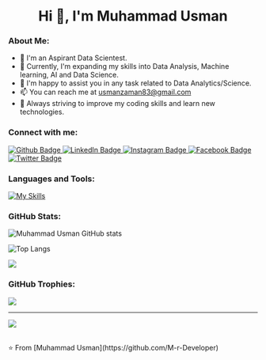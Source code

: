  <h1 align="center">Hi 👋, I'm Muhammad Usman</h1>

 ### About Me:
- 🔭 I'm an Aspirant Data Scientest.
- 🌱 Currently, I'm expanding my skills into Data Analysis, Machine learning, AI and Data Science.
- 💬 I'm happy to assist you in any task related to Data Analytics/Science. 
- 📫 You can reach me at usmanzaman83@gmail.com
- 🎯 Always striving to improve my coding skills and learn new technologies.

  
### Connect with me:
<div id="badges">
  <a href="https://github.com/M-r-Developer">
    <img src="https://img.shields.io/badge/Github-white?style=for-the-badge&logo=Github&logoColor=black" alt="Github Badge"/>
  </a>
 <a href="https://pk.linkedin.com/in/usmanthedatascientist/">
  <img src="https://img.shields.io/badge/LinkedIn-blue?style=for-the-badge&logo=linkedin&logoColor=white" alt="LinkedIn Badge"/>
</a>
  </a>
   <a href="https://www.instagram.com/uzair_riaz_11">
    <img src="https://img.shields.io/badge/Instagram-purple?style=for-the-badge&logo=instagram&logoColor=white" alt="Instagram Badge"/>
  </a>
   <a href="https://www.facebook.com/uzair.riaz.391">
    <img src="https://img.shields.io/badge/Facebook-blue?style=for-the-badge&logo=facebook&logoColor=white" alt="Facebook Badge"/>
  </a>
   <a href="https://twitter.com">
    <img src="https://img.shields.io/badge/Twitter-blue?style=for-the-badge&logo=twitter&logoColor=white" alt="Twitter Badge"/>
  </a>
</div>

### Languages and Tools:
[![My Skills](https://skillicons.dev/icons?i=html,css,c,github,git,figma,xd,photoshop,python,java,javascript,mysql,sqlite&perline=6)](https://skillicons.dev)


### GitHub Stats:
![Muhammad Usman GitHub stats](https://github-readme-stats.vercel.app/api?username=M-r-Developer&show_icons=true&theme=dark)

![Top Langs](https://github-readme-stats.vercel.app/api/top-langs/?username=M-r-Developer&theme=dark)

![](https://github-readme-streak-stats.herokuapp.com/?user=M-r-Developer&theme=dark&hide_border=false)<br/>

### GitHub Trophies:
![](https://github-profile-trophy.vercel.app/?username=M-r-Developer&theme=radical&no-frame=false&no-bg=true&margin-w=4)

---
[![](https://visitcount.itsvg.in/api?id=M-r-Developer&icon=0&color=0)](https://visitcount.itsvg.in)


<br>
⭐️ From [Muhammad Usman](https://github.com/M-r-Developer)
